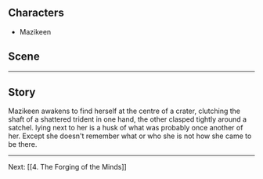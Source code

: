 ## Characters
- Mazikeen

## Scene

---

## Story

Mazikeen awakens to find herself at the centre of a crater, clutching the shaft of a shattered trident in one hand, the other clasped tightly around a satchel. lying next to her is a husk of what was probably once another of her. Except she doesn't remember what or who she is not how she came to be there.

---
Next: [[4. The Forging of the Minds]]